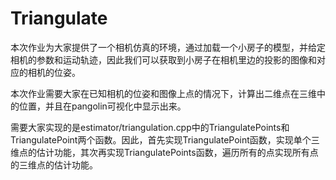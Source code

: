 # Triangulate

本次作业为大家提供了一个相机仿真的环境，通过加载一个小房子的模型，并给定相机的参数和运动轨迹，因此我们可以获取到小房子在相机里边的投影的图像和对应的相机的位姿。

本次作业需要大家在已知相机的位姿和图像上点的情况下，计算出二维点在三维中的位置，并且在pangolin可视化中显示出来。

需要大家实现的是estimator/triangulation.cpp中的TriangulatePoints和TriangulatePoint两个函数。因此，首先实现TriangulatePoint函数，实现单个三维点的估计功能，其次再实现TriangulatePoints函数，遍历所有的点实现所有点的三维点的估计功能。